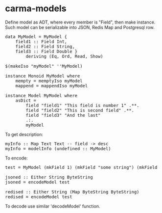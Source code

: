 carma-models
============

Define model as ADT, where every member is "Field", then make instance.
Such model can be serializable into JSON, Redis Map and Postgresql row.

<pre>
data MyModel = MyModel {
	field1 :: Field Int,
	field2 :: Field String,
	field3 :: Field Double }
		deriving (Eq, Ord, Read, Show)

$(makeIso "myModel" ''MyModel)

instance Monoid MyModel where
	mempty = memptyIso myModel
	mappend = mappendIso myModel

instance Model MyModel where
	asDict =
		field "field1" "This field is number 1" .**.
		field "field2" "This is second field" .**.
		field "field3" "And the last"
		.:.
		myModel
</pre>

To get description:

<pre>
myInfo :: Map Text Text -- field -&gt; desc
myInfo = modelInfo (undefined :: MyModel)
</pre>

To encode:

<pre>
test = MyModel (mkField 1) (mkField "some string") (mkField 1.2)

jsoned :: Either String ByteString
jsoned = encodeModel test

redised :: Either String (Map ByteString ByteString)
redised = encodeModel test
</pre>

To decode use similar 'decodeModel' function.
